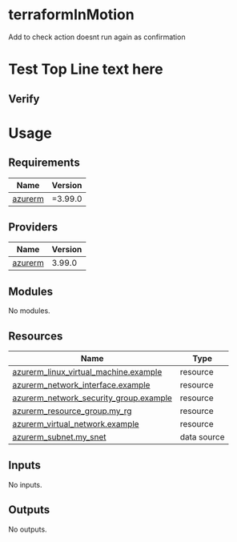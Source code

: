 # terraformInMotion
Add to check action doesnt run again as confirmation
<!-- BEGIN_TF_DOCS -->
# Test Top Line text here
## Verify
# Usage
## Requirements

| Name | Version |
|------|---------|
| <a name="requirement_azurerm"></a> [azurerm](#requirement\_azurerm) | =3.99.0 |

## Providers

| Name | Version |
|------|---------|
| <a name="provider_azurerm"></a> [azurerm](#provider\_azurerm) | 3.99.0 |

## Modules

No modules.

## Resources

| Name | Type |
|------|------|
| [azurerm_linux_virtual_machine.example](https://registry.terraform.io/providers/hashicorp/azurerm/3.99.0/docs/resources/linux_virtual_machine) | resource |
| [azurerm_network_interface.example](https://registry.terraform.io/providers/hashicorp/azurerm/3.99.0/docs/resources/network_interface) | resource |
| [azurerm_network_security_group.example](https://registry.terraform.io/providers/hashicorp/azurerm/3.99.0/docs/resources/network_security_group) | resource |
| [azurerm_resource_group.my_rg](https://registry.terraform.io/providers/hashicorp/azurerm/3.99.0/docs/resources/resource_group) | resource |
| [azurerm_virtual_network.example](https://registry.terraform.io/providers/hashicorp/azurerm/3.99.0/docs/resources/virtual_network) | resource |
| [azurerm_subnet.my_snet](https://registry.terraform.io/providers/hashicorp/azurerm/3.99.0/docs/data-sources/subnet) | data source |

## Inputs

No inputs.

## Outputs

No outputs.
<!-- END_TF_DOCS -->